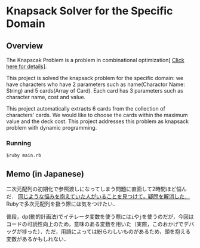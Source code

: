 # Knapsack Solver for the Specific Domain 
## Overview 
The Knapscak Problem is a problem in combinational optimization[ [Click here for details](https://en.wikipedia.org/wiki/Knapsack_problem)]. 

This project is solved the knapsack problem for the specific domain: we have characters who have 2 parameters such as name(Charactor Name: String) and 5 cards(Array of Card). Each card has 3 parameters such as character name, cost and value. 

This project automatically extracts 6 cards from the collection of characters' cards. We would like to choose the cards within the maximum value and the deck cost. This project addresses this problem as knapsack problem with dynamic programming. 

### Running
` $ruby main.rb `

## Memo (in Japanese)

二次元配列の初期化で参照渡しになってしまう問題に直面して2時間ほど悩んだ．
[同じような悩みを抱えていた人がいることを見つけて，疑問を解消した．](https://qiita.com/Ryutaro/items/989b178a92bebb305386) Rubyで多次元配列を扱う際には気をつけたい．

普段，dp(動的計画法)でイテレータ変数を使う際には`i`や`j`を使うのだが，今回はコードの可読性向上のため，意味のある変数を用いた（実際，このおかげでデバッグが捗った）．ただ，用語によっては紛らわしいものがあるため，頭を抱える変数があるかもしれない．
